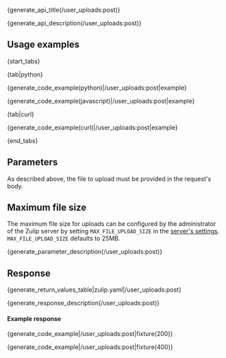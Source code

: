 {generate_api_title(/user_uploads:post)}

{generate_api_description(/user_uploads:post)}

## Usage examples

{start_tabs}

{tab|python}

{generate_code_example(python)|/user_uploads:post|example}

{generate_code_example(javascript)|/user_uploads:post|example}

{tab|curl}

{generate_code_example(curl)|/user_uploads:post|example}

{end_tabs}

## Parameters

As described above, the file to upload must be provided in the
request's body.

## Maximum file size

The maximum file size for uploads can be configured by the
administrator of the Zulip server by setting `MAX_FILE_UPLOAD_SIZE`
in the [server's settings][1]. `MAX_FILE_UPLOAD_SIZE` defaults
to 25MB.

[1]: https://zulip.readthedocs.io/en/latest/subsystems/settings.html#server-settings
{generate_parameter_description(/user_uploads:post)}

## Response

{generate_return_values_table|zulip.yaml|/user_uploads:post}

{generate_response_description(/user_uploads:post)}

#### Example response

{generate_code_example|/user_uploads:post|fixture(200)}

{generate_code_example|/user_uploads:post|fixture(400)}

